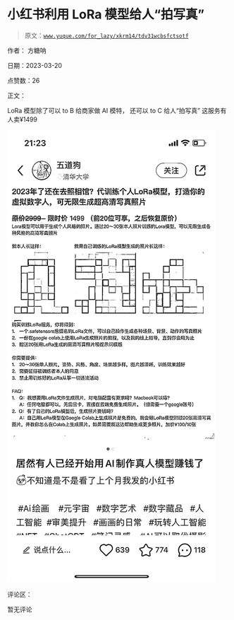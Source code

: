 # 小红书利用 LoRa 模型给人“拍写真”

> 原文：[`www.yuque.com/for_lazy/xkrm14/tdv31wcbsfctsotf`](https://www.yuque.com/for_lazy/xkrm14/tdv31wcbsfctsotf)

作者： 方糖呐

日期：2023-03-20

点赞数：26

正文：

LoRa 模型除了可以 to B 给商家做 AI 模特， 还可以 to C 给人“拍写真” 这服务有人卖¥1499

![](img/6bd4e6e4488341fdedcf8dcf8b66c493.png)  

评论区：

暂无评论



